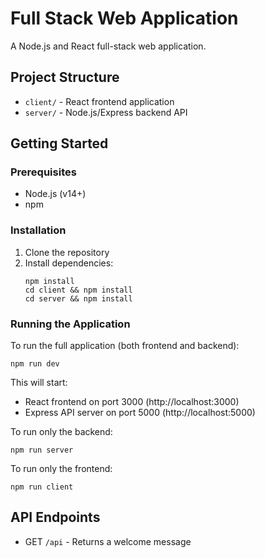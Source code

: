 # Full Stack Web Application

A Node.js and React full-stack web application.

## Project Structure

- `client/` - React frontend application
- `server/` - Node.js/Express backend API

## Getting Started

### Prerequisites

- Node.js (v14+)
- npm

### Installation

1. Clone the repository
2. Install dependencies:
   ```
   npm install
   cd client && npm install
   cd server && npm install
   ```

### Running the Application

To run the full application (both frontend and backend):

```
npm run dev
```

This will start:
- React frontend on port 3000 (http://localhost:3000)
- Express API server on port 5000 (http://localhost:5000)

To run only the backend:
```
npm run server
```

To run only the frontend:
```
npm run client
```

## API Endpoints

- GET `/api` - Returns a welcome message